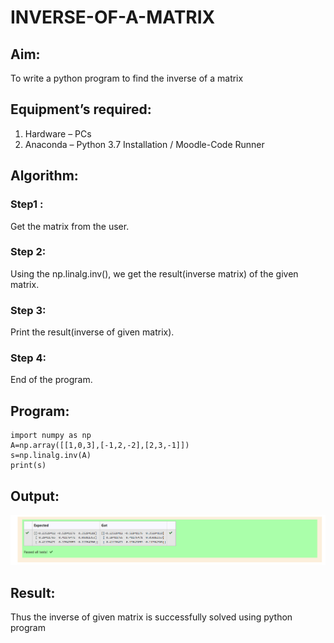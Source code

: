 # INVERSE-OF-A-MATRIX
## Aim:
To write a python program to find the inverse of a matrix
## Equipment’s required:
1. 	Hardware – PCs
2. 	Anaconda – Python 3.7 Installation / Moodle-Code Runner
## Algorithm:
### Step1 : 
Get the matrix from the user.

### Step 2:
Using the np.linalg.inv(), we get the result(inverse matrix) of the given matrix.

### Step 3: 
Print the result(inverse of given matrix).

### Step 4: 
End of the program.

## Program:
~~~
import numpy as np
A=np.array([[1,0,3],[-1,2,-2],[2,3,-1]]) 
s=np.linalg.inv(A)
print(s)
~~~

## Output:
![GitHub Logo](inv.png)

## Result:
Thus the inverse of given matrix is successfully solved using python program


